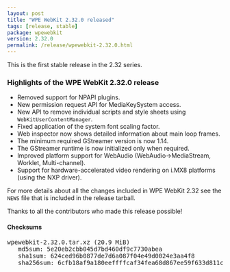 ```yaml
---
layout: post
title: "WPE WebKit 2.32.0 released"
tags: [release, stable]
package: wpewebkit
version: 2.32.0
permalink: /release/wpewebkit-2.32.0.html
---
```


This is the first stable release in the 2.32 series.

### Highlights of the WPE WebKit 2.32.0 release

- Removed support for NPAPI plugins.
- New permission request API for MediaKeySystem access.
- New API to remove individual scripts and style sheets using `WebKitUserContentManager`.
- Fixed application of the system font scaling factor.
- Web inspector now shows detailed information about main loop frames.
- The minimum required GStreamer version is now 1.14.
- The GStreamer runtime is now initialized only when required.
- Improved platform support for WebAudio (WebAudio→MediaStream, Worklet, Multi-channel).
- Support for hardware-accelerated video rendering on i.MX8 platforms (using the NXP driver).

For more details about all the changes included in WPE WebKit 2.32 see the
`NEWS` file that is included in the release tarball.

Thanks to all the contributors who made this release possible!

#### Checksums

<pre>
wpewebkit-2.32.0.tar.xz (20.9 MiB)
   md5sum: 5e20eb2cbb045d7bd460df9c7730abea
   sha1sum: 624ced96b0877de7d6a087f04e49d0024e3aa4f8
   sha256sum: 6cfb18af9a180eeffffcaf34fea68d867ee59f633d811ced92bbead2d184b6ea
</pre>
